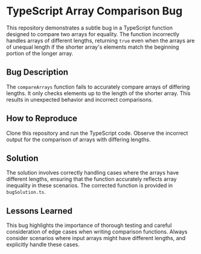 # TypeScript Array Comparison Bug

This repository demonstrates a subtle bug in a TypeScript function designed to compare two arrays for equality. The function incorrectly handles arrays of different lengths, returning `true` even when the arrays are of unequal length if the shorter array's elements match the beginning portion of the longer array.

## Bug Description
The `compareArrays` function fails to accurately compare arrays of differing lengths. It only checks elements up to the length of the shorter array. This results in unexpected behavior and incorrect comparisons.

## How to Reproduce
Clone this repository and run the TypeScript code.  Observe the incorrect output for the comparison of arrays with differing lengths.

## Solution
The solution involves correctly handling cases where the arrays have different lengths, ensuring that the function accurately reflects array inequality in these scenarios.  The corrected function is provided in `bugSolution.ts`.

## Lessons Learned
This bug highlights the importance of thorough testing and careful consideration of edge cases when writing comparison functions.  Always consider scenarios where input arrays might have different lengths, and explicitly handle these cases.
